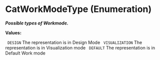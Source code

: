 # CatWorkModeType (Enumeration)

**_Possible types of Workmode._**

**Values:**

` DESIGN`      The representation is in Design Mode
` VISUALIZATION`      The representation is in Visualization mode
` DEFAULT`      The representation is in Default Work mode